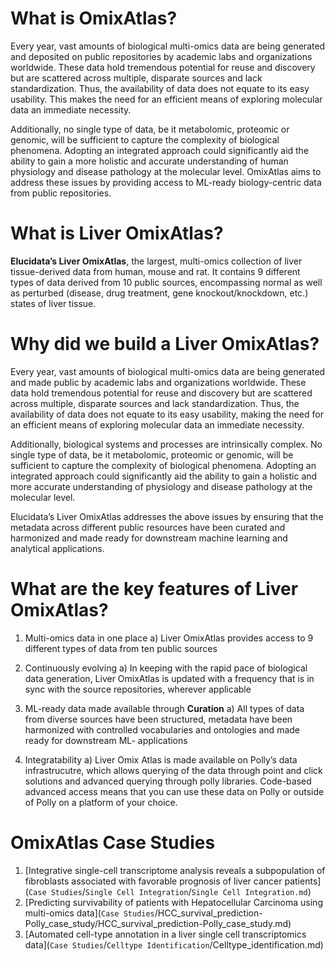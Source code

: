 
# What is OmixAtlas?

Every year, vast amounts of biological multi-omics data are being generated and deposited on public repositories by academic labs and organizations worldwide. These data hold tremendous potential for reuse and discovery but are scattered across multiple, disparate sources and lack standardization. Thus, the availability of data does not equate to its easy usability. This makes the need for an efficient means of exploring molecular data an immediate necessity. 

Additionally, no single type of data, be it metabolomic, proteomic or genomic, will be sufficient to capture the complexity of biological phenomena. Adopting an integrated approach could significantly aid the ability to gain a more holistic and accurate understanding of human physiology and disease pathology at the molecular level. 
OmixAtlas aims to address these issues by providing access to ML-ready biology-centric data from public repositories.

# What is Liver OmixAtlas?

**Elucidata’s Liver OmixAtlas**, the largest, multi-omics collection of liver tissue-derived data from human, mouse and rat. It contains 9 different types of data derived from 10 public sources, encompassing normal as well as perturbed (disease, drug treatment, gene knockout/knockdown, etc.) states of liver tissue.

# Why did we build a Liver OmixAtlas?

Every year, vast amounts of biological multi-omics data are being generated and made public by academic labs and organizations worldwide. These data hold tremendous potential for reuse and discovery but are scattered across multiple, disparate sources and lack standardization. Thus, the availability of data does not equate to its easy usability, making the need for an efficient means of exploring molecular data an immediate necessity. 

Additionally, biological systems and processes are intrinsically complex. No single type of data, be it metabolomic, proteomic or genomic, will be sufficient to capture the complexity of biological phenomena. Adopting an integrated approach could significantly aid the ability to gain a holistic and more accurate understanding of physiology and disease pathology at the molecular level. 

Elucidata’s Liver OmixAtlas addresses the above issues by ensuring that the metadata across different public resources have been curated and harmonized and made ready for downstream machine learning and analytical applications.

# What are the key features of Liver OmixAtlas?

1. Multi-omics data in one place
  a) Liver OmixAtlas provides access to 9 different types of data from ten public sources

2. Continuously evolving
  a) In keeping with the rapid pace of biological data generation, Liver OmixAtlas is updated with a frequency that is in sync with the source repositories, wherever applicable

3. ML-ready data made available through **Curation**
  a) All types of data from diverse sources have been structured, metadata have been harmonized with controlled vocabularies and ontologies and made ready for downstream ML- applications

4. Integratability
  a) Liver Omix Atlas is made available on Polly’s data infrastrucutre, which allows querying of the data through point and click solutions and advanced querying through polly libraries. Code-based advanced access means that you can use these data on Polly or outside of Polly on a platform of your choice.


# OmixAtlas Case Studies

1. [Integrative single-cell transcriptome analysis reveals a subpopulation of fibroblasts associated with favorable prognosis of liver cancer patients](`Case Studies`/`Single Cell Integration`/`Single Cell Integration.md`)
2. [Predicting survivability of patients with  Hepatocellular Carcinoma using multi-omics data](`Case Studies`/HCC_survival_prediction-Polly_case_study/HCC_survival_prediction-Polly_case_study.md) 
3. [Automated cell-type annotation in a liver single cell transcriptomics data](`Case Studies`/`Celltype Identification`/Celltype_identification.md)
